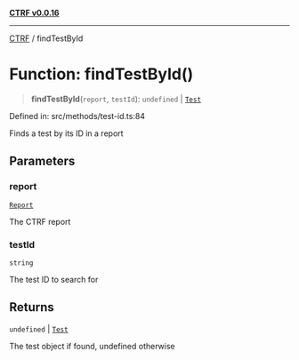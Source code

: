 [**CTRF v0.0.16**](../README.md)

***

[CTRF](../README.md) / findTestById

# Function: findTestById()

> **findTestById**(`report`, `testId`): `undefined` \| [`Test`](../interfaces/Test.md)

Defined in: src/methods/test-id.ts:84

Finds a test by its ID in a report

## Parameters

### report

[`Report`](../interfaces/Report.md)

The CTRF report

### testId

`string`

The test ID to search for

## Returns

`undefined` \| [`Test`](../interfaces/Test.md)

The test object if found, undefined otherwise
